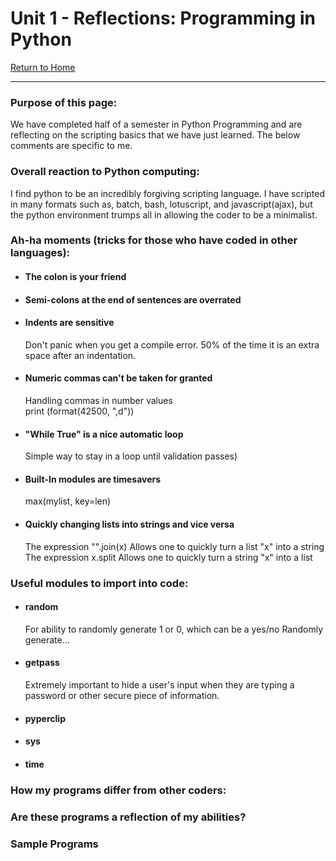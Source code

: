 # Unit 1 - Reflections: Programming in Python
[Return to Home](https://angie-gh.github.io/adix.github.io/)


*********************************************************************************** 


### Purpose of this page:
We have completed half of a semester in Python Programming and are reflecting on the scripting basics that we have just learned.  The below comments are specific to me.

### Overall reaction to Python computing:
I find python to be an incredibly forgiving scripting language. I have scripted in many formats such as, batch, bash, lotuscript, and javascript(ajax), but the python environment trumps all in allowing the coder to be a minimalist.    

### Ah-ha moments (tricks for those who have coded in other languages):
- #### The colon is your friend
- #### Semi-colons at the end of sentences are overrated
- #### Indents are sensitive
	Don't panic when you get a compile error.  50% of the time it is an extra space after an indentation.
- #### Numeric commas can't be taken for granted
	Handling commas in number values
	<br/>print (format(42500, ",d"))
- #### "While True" is a nice automatic loop
	Simple way to stay in a loop until validation passes)
- #### Built-In modules are timesavers
	max(mylist, key=len)
- #### Quickly changing lists into strings and vice versa
	The expression "".join(x)    Allows one to quickly turn a list "x" into a string
	The expression x.split    Allows one to quickly turn a string "x" into a list

### Useful modules to import into code:
- #### random
	For ability to randomly generate 1 or 0, which can be a yes/no 
	Randomly generate...
- #### getpass
	Extremely important to hide a user's input when they are typing a password or other secure piece of information.
- #### pyperclip

- #### sys

- #### time

### How my programs differ from other coders:

### Are these programs a reflection of my abilities?

### Sample Programs






